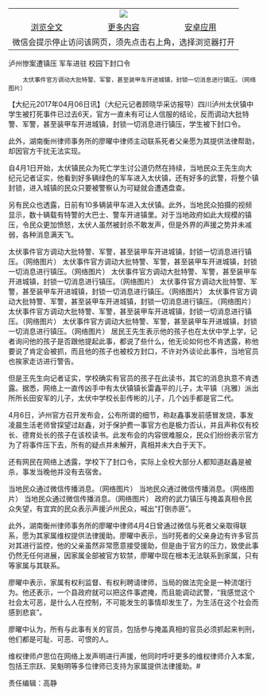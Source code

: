

<table>
  <tr>
    <td align="center" colspan="3">
      <a href="https://github.com/ogate/ogate/blob/master/README.md"><img src="https://cloud.githubusercontent.com/assets/11880933/13434984/f430fae2-e012-11e5-814f-c2df1e82b247.jpg"/></a>
    </td>
  </tr>
  <tr>
    <td align="center">
      <a href="https://s3.ap-south-1.amazonaws.com/ogatem/oGate.htm?c816211&from=oNote">浏览全文</a>
    </td>
    <td align="center">
      <a href="https://s3.ap-south-1.amazonaws.com/ogatem/oGate.htm?from=oNote">更多内容</a>
    </td>
    <td align="center">
      <a href="https://raw.githubusercontent.com/ogate/up/master/ogate.apk">安卓应用</a>
    </td>
  </tr>
  <tr>
    <td align="center" colspan="3">
      微信会提示停止访问该网页，须先点击右上角，选择浏览器打开
    </td>
  </tr>
</table>    



泸州惨案遭镇压 军车进驻 校园下封口令






        太伏事件官方调动大批特警、军警，甚至装甲车开进城镇，封锁一切消息进行镇压。（网络图片）




【大纪元2017年04月06日讯】（大纪元记者顾晓华采访报导）四川泸州太伏镇中学生被打死事件已过去6天，官方一直未有可让人信服的结论，反而调动大批特警、军警，甚至装甲车开进城镇，封锁一切消息进行镇压，学生被下封口令。


此外，湖南衡州律师事务所的廖曜中律师主动联系死者父亲愿为其提供法律帮助，却因官方干扰无法实现。


自4月1日开始，太伏镇民众为死亡学生讨公道仍然在持续，当地民众王先生向大纪元记者证实，他看到好多辆绿色的军车进入太伏镇，还有好多的武警，将整个镇封锁，进入城镇的民众只要被警察认为可疑就会遭遇盘查。


另有民众也透露，日前有10多辆装甲车进入太伏镇。此外，当地民众拍摄的视频显示，数十辆载有特警的大巴士、警车开进镇里。对于当地政府如此大规模的镇压，令民众更加愤怒，太伏人虽然被封杀不敢发声，但是外界的声援之势并未减弱，各种消息满天飞。


太伏事件官方调动大批特警、军警，甚至装甲车开进城镇，封锁一切消息进行镇压。（网络图片）
太伏事件官方调动大批特警、军警，甚至装甲车开进城镇，封锁一切消息进行镇压。（网络图片）
太伏事件官方调动大批特警、军警，甚至装甲车开进城镇，封锁一切消息进行镇压。（网络图片）
太伏事件官方调动大批特警、军警，甚至装甲车开进城镇，封锁一切消息进行镇压。（网络图片）
太伏事件官方调动大批特警、军警，甚至装甲车开进城镇，封锁一切消息进行镇压。（网络图片）
太伏事件官方调动大批特警、军警，甚至装甲车开进城镇，封锁一切消息进行镇压。（网络图片）
太伏事件官方调动大批特警、军警，甚至装甲车开进城镇，封锁一切消息进行镇压。（网络图片）
居民王先生表示他的孩子也在太伏中学上学，记者询问他的孩子是否跟他提起此事，都说了些什么，他无论如何也不肯透露，称他要说了肯定会被抓，而且他的孩子也被校方封口，不许对外谈论此事件，当地官员也挨家走访进行警告。


但是王先生向记者证实，学校确实有官员的孩子在此读书，其它的消息执意不肯透露。据悉，网络上一直传凶手中有太伏镇镇长雷鑫平的儿子，太平镇（兆雅）派出所所长田安军的儿子，太伏中学校长彭传彬的儿子，几个凶手都是官二代。


4月6日，泸州官方召开发布会，公布所谓的细节，称赵鑫事发前感冒发烧，事发凌晨生活老师曾探望过赵鑫，对于保护费一事官方也是极力否认，并且声称仅有校长、德育处长的孩子在该校读书。此发布会的内容很难服众，民众们纷纷表示官方为了将事件压下去，所有的疑点并未解开，真相并未大白于天下。


还有网民在网络上透露，学校下了封口令，实际上全校大部分人都知道赵鑫是被杀，事发当晚他并没有去宿舍。


当地民众通过微信传播消息。（网络图片）
当地民众通过微信传播消息。（网络图片）
当地民众通过微信传播消息。（网络图片）
政府的武力镇压与掩盖真相令民众失望，有宜宾的民众表示声援泸州民众，喊出“打倒赤匪”。


此外，湖南衡州律师事务所的廖曜中律师4月4日曾通过微信与死者父亲取得联系，愿为其家属维权提供法律援助。廖曜中表示，当时死者的父亲身边有许多官员对其进行监控，他的父亲虽然非常愿意接受援助，但是由于官方的压力，致使此事仍然无任何进展，因家属全部被官方软禁，廖曜中现在根本无法联系到家属，只有等家属与其联系。


廖曜中表示，家属有权利监督、有权利聘请律师，当局的做法完全是一种流氓行为。他还表示，一个县政府就可以把这件事遮掩，而且能调动武警，“我感觉这个社会太可恶，是什么人在控制，不可能发生的事情却发生了，为生活在这个社会而感到悲哀”。


廖曜中认为，所有与此事有关的官员，包括参与掩盖真相的官员必须抓起来判刑，他们都是可耻、可恶、可恨的人。


维权律师卢思位在网络上发声明进行声援，他同时呼吁更多的维权律师介入本案，包括王宗跃、吴魁明等多位律师已支持为家属提供法律援助。#


责任编辑：高静



